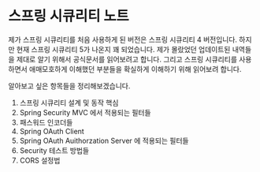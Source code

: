# 스프링 시큐리티 노트
제가 스프링 시큐리티를 처음 사용하게 된 버전은 스프링 시큐리티 4 버전입니다. 하지만 현재 스프링 시큐리티 5가 나온지 꽤 되었습니다. 제가 몰랐었던 업데이트된 내역들을 제대로 알기 위해서 공식문서를 읽어보려고 합니다. 그리고 스프링 시큐리티를 사용하면서 애매모호하게 이해했던 부분들을 확실하게 이해하기 위해 읽어보려 합니다.

알아보고 싶은 항목들을 정리해보겠습니다. 

1. 스프링 시큐리티 설계 및 동작 핵심
1. Spring Security MVC 에서 적용되는 필터들
1. 패스워드 인코더들
1. Spring OAuth Client
1. Spring OAuth Auithorzation Server 에 적용되는 필터들
1. Security 테스트 방법들
1. CORS 설정법

